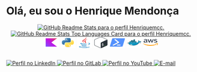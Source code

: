 # Olá, eu sou o Henrique Mendonça

[//]: # (GitHub Stats)
<div style="text-align: center;">
    <a href="https://github.com/Henriquemcc">
        <img height="180em" src="https://github-readme-stats.vercel.app/api?username=Henriquemcc&show=reviews,discussions_started,discussions_answered,prs_merged,prs_merged_percentage&show_icons=true&theme=highcontrast" alt="GitHub Readme Stats para o perfil Henriquemcc."/>
        <img height="180em" src="https://github-readme-stats.vercel.app/api/top-langs/?username=Henriquemcc&layout=pie&show_icons=true&theme=highcontrast" alt="GitHub Readme Stats Top Languages Card para o perfil Henriquemcc."/>
    </a>
</div>

[//]: # (Linguagens que quero destacar)
<div style="display: inline_block; text-align: center;">
    <img src="https://github.com/devicons/devicon/raw/refs/heads/master/icons/kotlin/kotlin-original.svg" alt="Linguagem de programação Kotlin" height="30" width="40"/>
    <img src="https://github.com/devicons/devicon/raw/refs/heads/master/icons/python/python-original.svg" alt="Linguagem de programação Python" height="30" width="40"/>
    <img src="https://github.com/devicons/devicon/raw/refs/heads/master/icons/java/java-original.svg" alt="Linguagem de programação Java" height="30" width="40"/>
    <img src="https://github.com/devicons/devicon/raw/refs/heads/master/icons/bash/bash-original.svg" alt="Linguagem de programação Bash" height="30" width="40"/>
    <img src="https://github.com/devicons/devicon/raw/refs/heads/master/icons/powershell/powershell-original.svg" alt="Linguagem de programação PowerShell" height="30" width="40"/>
    <img src="https://github.com/devicons/devicon/raw/refs/heads/master/icons/docker/docker-original.svg" alt="Docker" height="30" width="40"/>
    <img src="https://github.com/devicons/devicon/raw/refs/heads/master/icons/amazonwebservices/amazonwebservices-original-wordmark.svg" alt="Amazon Web Services" height="30" width="40">
</div>

  ##

[//]: # (Link para as minhas redes sociais)
<div>
    <a href="https://www.linkedin.com/in/henriquemcc/">
        <img src="https://img.shields.io/badge/LinkedIn-0077B5?style=for-the-badge&logo=linkedin&logoColor=white" alt="Perfil no LinkedIn">
    </a>
    <a href="https://gitlab.com/henriquemcc">
        <img src="https://img.shields.io/badge/GitLab-330F63?style=for-the-badge&logo=gitlab&logoColor=white" alt="Perfil no GitLab">
    </a>
    <a href="https://www.youtube.com/@henriquemcc">
        <img src="https://img.shields.io/badge/YouTube-FF0000?style=for-the-badge&logo=youtube&logoColor=white" alt="Perfil no YouTube">
    </a>
    <a href="mailto:henriquemendonacastelar@gmail.com">
        <img src="https://img.shields.io/badge/Gmail-D14836?style=for-the-badge&logo=gmail&logoColor=white" alt="E-mail">
    </a>
</div>